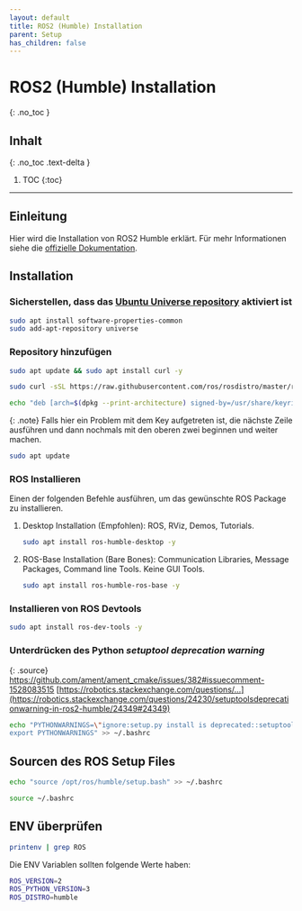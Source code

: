 ```yaml
---
layout: default
title: ROS2 (Humble) Installation
parent: Setup
has_children: false
---
```


# ROS2 (Humble) Installation
{: .no_toc }

## Inhalt
{: .no_toc .text-delta }

1. TOC
{:toc}

---

## Einleitung

Hier wird die Installation von ROS2 Humble erklärt.
Für mehr Informationen siehe die [offizielle Dokumentation](https://docs.ros.org/en/humble/Installation/Ubuntu-Install-Debians.html).

## Installation

### Sicherstellen, dass das [Ubuntu Universe repository](https://help.ubuntu.com/community/Repositories/Ubuntu) aktiviert ist

```bash
sudo apt install software-properties-common
sudo add-apt-repository universe
```

### Repository hinzufügen

```bash
sudo apt update && sudo apt install curl -y
```

```bash
sudo curl -sSL https://raw.githubusercontent.com/ros/rosdistro/master/ros.key -o /usr/share/keyrings/ros-archive-keyring.gpg
```

```bash
echo "deb [arch=$(dpkg --print-architecture) signed-by=/usr/share/keyrings/ros-archive-keyring.gpg] http://packages.ros.org/ros2/ubuntu $(. /etc/os-release && echo $UBUNTU_CODENAME) main" | sudo tee /etc/apt/sources.list.d/ros2.list > /dev/null
```

{: .note}
Falls hier ein Problem mit dem Key aufgetreten ist, die nächste Zeile ausführen und dann nochmals mit den oberen zwei beginnen und weiter machen.
  
```bash
sudo apt update
```

### ROS Installieren

  Einen der folgenden Befehle ausführen, um das gewünschte ROS Package zu installieren.

  1. Desktop Installation (Empfohlen): ROS, RViz, Demos, Tutorials.

      ```bash
      sudo apt install ros-humble-desktop -y
      ```

  2. ROS-Base Installation (Bare Bones): Communication Libraries, Message Packages, Command line Tools. Keine GUI Tools.

      ```bash
      sudo apt install ros-humble-ros-base -y
      ```

### Installieren von ROS Devtools

```bash
sudo apt install ros-dev-tools -y
```

### Unterdrücken des Python *setuptool deprecation warning*

{: .source}
<https://github.com/ament/ament_cmake/issues/382#issuecomment-1528083515>
[https://robotics.stackexchange.com/questions/...](https://robotics.stackexchange.com/questions/24230/setuptoolsdeprecationwarning-in-ros2-humble/24349#24349)

```bash
echo "PYTHONWARNINGS=\"ignore:setup.py install is deprecated::setuptools.command.install\";
export PYTHONWARNINGS" >> ~/.bashrc
```

## Sourcen des ROS Setup Files

```bash
echo "source /opt/ros/humble/setup.bash" >> ~/.bashrc
```

```bash
source ~/.bashrc
```

## ENV überprüfen

```bash
printenv | grep ROS
```

Die ENV Variablen sollten folgende Werte haben:

```bash
ROS_VERSION=2
ROS_PYTHON_VERSION=3
ROS_DISTRO=humble
```
